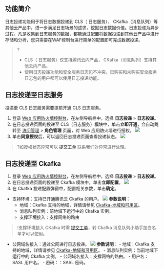## 功能简介
日志投递功能用于将日志数据投递到 CLS（ 日志服务）、 CKafka（消息队列）等其他云产品中，进一步满足日志场景的述求，挖掘日志数据价值。日志投递为异步过程，凡是收集到日志服务的数据，都能通过配置将数据投递到其他云产品中进行存储和分析，您只需要在WAF控制台进行简单的配置即可完成数据投递。
>?
>- CLS（ 日志服务）仅支持腾讯云内产品， CKafka（消息队列）支持其他云内产品。
>- 使用日志投递功能和安全服务日志包不冲突，已购买和未购买安全服务日志包的用户都可以使用日志投递功能。




## 日志投递至日志服务 
投递至 CLS 日志服务需要提前开通 CLS 日志服务。
1. 登录 [Web 应用防火墙控制台](https://console.cloud.tencent.com/guanjia/attack)，在左侧导航栏中，选择 **日志投递** > **日志投递**。
2. 在日志投递页面的投递至 CLS（日志服务）模块中，单击**立即开通**，会自动跳转至 [访问管理](https://console.cloud.tencent.com/cam/role) > **角色管理** 页面，对 Web 应用防火墙进行授权。
![](https://qcloudimg.tencent-cloud.cn/raw/9a45e27e704a6f6876bf9ad55a406372.png)
3. 单击**同意授权**后，可以返回日志投递页面查看投递状态。
![](https://qcloudimg.tencent-cloud.cn/raw/5d2a3ceb25c227b5811cc5cc2a39ae6d.png)
>?如授权状态异常可以 [提交工单](https://console.cloud.tencent.com/workorder/category) 联系我们对异常进行处理。
>

## 日志投递至 Ckafka
1. 登录 [Web 应用防火墙控制台](https://console.cloud.tencent.com/guanjia/attack)，在左侧导航栏中，选择 **日志投递** > **日志投递**。
2. 在日志投递页面的投递至 Ckafka 模块中，单击**立即配置**。
![](https://qcloudimg.tencent-cloud.cn/raw/f754e86f36ad5099414c5183a2e548b3.png)
3. 在 Ckafka 投递配置弹窗中，配置相关参数，单击**确定**。
 - 支持环境：支持已开通腾讯云 Ckafka 的用户。
 ![](https://qcloudimg.tencent-cloud.cn/raw/77b493db7550d0bd6673eb78ac7ac99f.png)
**参数说明：**
    - 地域：Ckafka 支持的地域，详情请参见 [Ckafka-地域和可用区](https://cloud.tencent.com/document/product/597/44597)。
    - 消息队列实例：前地域下运行中的 Ckafka 实例。
    - 支撑环境接入：支撑网络的路由
 >!支撑环境接入 CKafka 时需 [提交工单](https://console.cloud.tencent.com/workorder/category)，转 Ckafka 消息队列小助手加白名单才可以使用。
 >
   - 公网域名接入：通过公网进行日志投递。
   ![](https://qcloudimg.tencent-cloud.cn/raw/3eaaed3cc047a2fef0a3625f29bbd79b.png)
**参数说明：**
    - 地域：Ckafka 支持的地域，详情请参见 [Ckafka-地域和可用区](https://cloud.tencent.com/document/product/597/44597)。
    - 消息队列实例：当前地域下运行中的 Ckafka 实例。
    - 公网域名接入：支撑网络的路由。
    - 用户名：SASL 用户名。
    - 密码：：SASL 密码。
